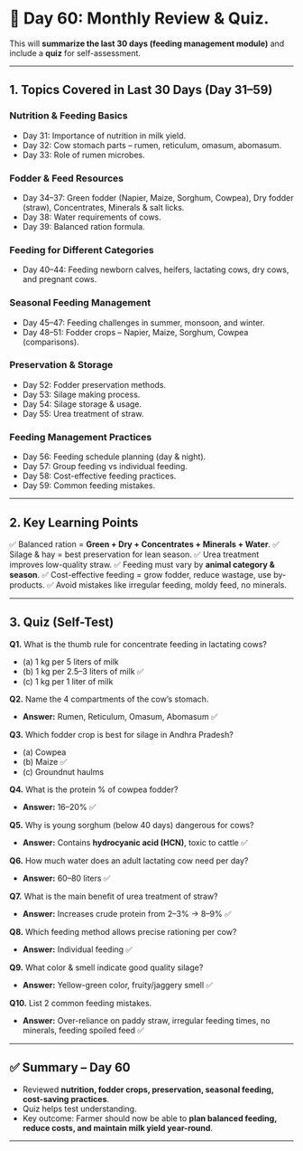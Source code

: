 <H1>🐄 Day 60: Monthly Review & Quiz.</H1>

This will **summarize the last 30 days (feeding management module)** and include a **quiz** for self-assessment.


---

## 1. Topics Covered in Last 30 Days (Day 31–59)

### **Nutrition & Feeding Basics**

* Day 31: Importance of nutrition in milk yield.
* Day 32: Cow stomach parts – rumen, reticulum, omasum, abomasum.
* Day 33: Role of rumen microbes.

### **Fodder & Feed Resources**

* Day 34–37: Green fodder (Napier, Maize, Sorghum, Cowpea), Dry fodder (straw), Concentrates, Minerals & salt licks.
* Day 38: Water requirements of cows.
* Day 39: Balanced ration formula.

### **Feeding for Different Categories**

* Day 40–44: Feeding newborn calves, heifers, lactating cows, dry cows, and pregnant cows.

### **Seasonal Feeding Management**

* Day 45–47: Feeding challenges in summer, monsoon, and winter.
* Day 48–51: Fodder crops – Napier, Maize, Sorghum, Cowpea (comparisons).

### **Preservation & Storage**

* Day 52: Fodder preservation methods.
* Day 53: Silage making process.
* Day 54: Silage storage & usage.
* Day 55: Urea treatment of straw.

### **Feeding Management Practices**

* Day 56: Feeding schedule planning (day & night).
* Day 57: Group feeding vs individual feeding.
* Day 58: Cost-effective feeding practices.
* Day 59: Common feeding mistakes.

---

## 2. Key Learning Points

✅ Balanced ration = **Green + Dry + Concentrates + Minerals + Water**.
✅ Silage & hay = best preservation for lean season.
✅ Urea treatment improves low-quality straw.
✅ Feeding must vary by **animal category & season**.
✅ Cost-effective feeding = grow fodder, reduce wastage, use by-products.
✅ Avoid mistakes like irregular feeding, moldy feed, no minerals.

---

## 3. Quiz (Self-Test)

**Q1.** What is the thumb rule for concentrate feeding in lactating cows?

* (a) 1 kg per 5 liters of milk
* (b) 1 kg per 2.5–3 liters of milk ✅
* (c) 1 kg per 1 liter of milk

**Q2.** Name the 4 compartments of the cow’s stomach.

* **Answer:** Rumen, Reticulum, Omasum, Abomasum ✅

**Q3.** Which fodder crop is best for silage in Andhra Pradesh?

* (a) Cowpea
* (b) Maize ✅
* (c) Groundnut haulms

**Q4.** What is the protein % of cowpea fodder?

* **Answer:** 16–20% ✅

**Q5.** Why is young sorghum (below 40 days) dangerous for cows?

* **Answer:** Contains **hydrocyanic acid (HCN)**, toxic to cattle ✅

**Q6.** How much water does an adult lactating cow need per day?

* **Answer:** 60–80 liters ✅

**Q7.** What is the main benefit of urea treatment of straw?

* **Answer:** Increases crude protein from 2–3% → 8–9% ✅

**Q8.** Which feeding method allows precise rationing per cow?

* **Answer:** Individual feeding ✅

**Q9.** What color & smell indicate good quality silage?

* **Answer:** Yellow-green color, fruity/jaggery smell ✅

**Q10.** List 2 common feeding mistakes.

* **Answer:** Over-reliance on paddy straw, irregular feeding times, no minerals, feeding spoiled feed ✅

---

## ✅ Summary – Day 60

* Reviewed **nutrition, fodder crops, preservation, seasonal feeding, cost-saving practices**.
* Quiz helps test understanding.
* Key outcome: Farmer should now be able to **plan balanced feeding, reduce costs, and maintain milk yield year-round**.

---

